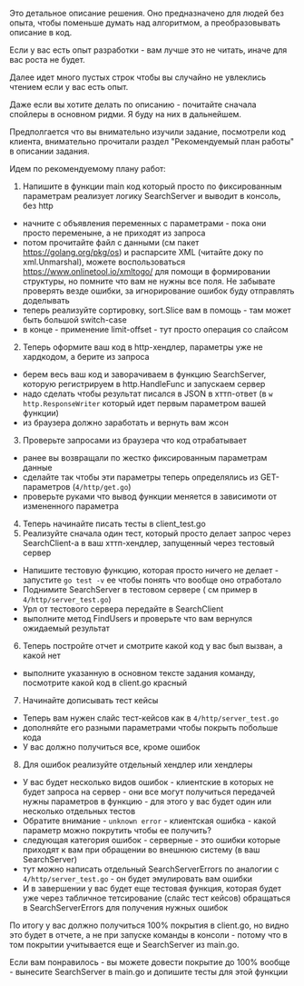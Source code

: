 Это детальное описание решения. Оно предназначено для людей без опыта, чтобы поменьше думать над алгоритмом, а преобразовывать описание в код.

Если у вас есть опыт разработки - вам лучше это не читать, иначе для вас роста не будет.

Далее идет много пустых строк чтобы вы случайно не увлеклись чтением если у вас есть опыт.

Даже если вы хотите делать по описанию - почитайте сначала спойлеры в основном ридми. Я буду на них в дальнейшем.

Предполгается что вы внимательно изучили задание, посмотрели код клиента, внимательно прочитали раздел "Рекомендуемый план работы" в описании задания.

Идем по рекомендуемому плану работ:

1. Напишите в функции main код который просто по фиксированным параметрам реализует логику SearchServer и выводит в консоль, без http

- начните с объявления переменных с параметрами - пока они просто переменыне, а не приходят из запроса
- потом прочитайте файл с данными (см пакет https://golang.org/pkg/os) и распарсите XML (читайте доку по xml.Unmarshal), можете воспользоваться https://www.onlinetool.io/xmltogo/ для помощи в формировании структуры, но помните что вам не нужны все поля. Не забывате проверять везде ошибки, за игнорирование ошибок буду отправлять доделывать
- теперь реализуйте сортировку, sort.Slice вам в помощь - там может быть большой switch-case
- в конце - применение limit-offset - тут просто операция со слайсом

2. Теперь оформите ваш код в http-хендлер, параметры уже не хардкодом, а берите из запроса

- берем весь ваш код и заворачиваем в функцию SearchServer, которую регистрируем в http.HandleFunc и запускаем сервер
- надо сделать чтобы результат писался в JSON в хттп-ответ (в `w http.ResponseWriter` который идет первым параметром вашей функции)
- из браузера должно заработать и вернуть вам жсон

3. Проверьте запросами из браузера что код отрабатывает

- ранее вы возвращали по жестко фиксированным параметрам данные
- сделайте так чтобы эти параметры теперь определялись из GET-параметров (`4/http/get.go`)
- проверьте руками что вывод функции меняется в зависимоти от измененного параметра

4. Теперь начинайте писать тесты в client_test.go
5. Реализуйте сначала один тест, который просто делает запрос через SearchClient-а в ваш хттп-хендлер, запущенный через тестовый сервер

- Напишите тестовую функцию, которая просто ничего не делает - запустите `go test -v` ее чтобы понять что вообще оно отработало
- Поднимите SearchServer в тестовом сервере ( см пример в `4/http/server_test.go`)
- Урл от тестового сервера передайте в SearchClient
- выполните метод FindUsers и проверьте что вам вернулся ожидаемый результат

6. Теперь постройте отчет и смотрите какой код у вас был вызван, а какой нет

- выполните указанную в основном тексте задания команду, посмотрите какой код в client.go красный

7. Начинайте дописывать тест кейсы

- Теперь вам нужен слайс тест-кейсов как в `4/http/server_test.go`
- дополняйте его разными параметрами чтобы покрыть побольше кода
- У вас должно получиться все, кроме ошибок

8. Для ошибок реализуйте отдельный хендлер или хендлеры

- У вас будет несколько видов ошибок - клиентские в которых не будет запроса на сервер - они все могут получиться передачей нужны параметров в функцию - для этого у вас будет один или несколько отдельных тестов
- Обратите внимание - `unknown error` - клиентская ошибка - какой параметр можно покрутить чтобы ее получить?
- следующая категория ошибок - серверные - это ошибки которые приходят к вам при обращении во внешнюю систему (в ваш SearchServer)
- тут можно написать отдельный SearchServerErrors по аналогии с `4/http/server_test.go` - он будет эмулировать вам ошибки
- И в завершении у вас будет еще тестовая функция, которая будет уже через табличное тетсирование (слайс тест кейсов) обращаться в SearchServerErrors для получения нужных ошибок

По итогу у вас должно получиться 100% покрытия в client.go, но видно это будет в отчете, а не при запуске команды в консоли - потому что в том покрытии учитывается еще и SearchServer из main.go.

Если вам понравилось - вы можете довести покрытие до 100% вообще - вынесите SearchServer в main.go и допишите тесты для этой функции
